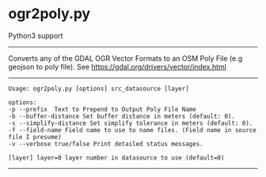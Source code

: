 ogr2poly.py
===========

Python3 support

-----

Converts any of the GDAL OGR Vector Formats to an OSM Poly File (e.g geojson to poly file).
See https://gdal.org/drivers/vector/index.html

-----

```
Usage: ogr2poly.py [options] src_datasource [layer]

options:
-p --prefix  Text to Prepend to Output Poly File Name
-b --buffer-distance Set buffer distance in meters (default: 0).
-s --simplify-distance Set simplify tolerance in meters (default: 0).
-f --field-name Field name to use to name files. (Field name in source file I presume)
-v --verbose true/false Print detailed status messages.

[layer] layer=0 layer number in datasource to use (default=0)

```

------


